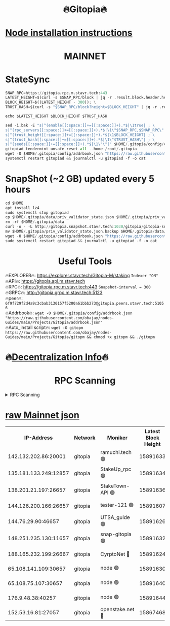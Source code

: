 <h1 align="center"> 🔥Gitopia🔥</h1>

[Node installation instructions](https://github.com/obajay/nodes-Guides/tree/main/Projects/Gitopia)
=

<h1 align="center"> MAINNET</h1>

# StateSync
```python
SNAP_RPC=https://gitopia.rpc.m.stavr.tech:443
LATEST_HEIGHT=$(curl -s $SNAP_RPC/block | jq -r .result.block.header.height); \
BLOCK_HEIGHT=$((LATEST_HEIGHT - 300)); \
TRUST_HASH=$(curl -s "$SNAP_RPC/block?height=$BLOCK_HEIGHT" | jq -r .result.block_id.hash)

echo $LATEST_HEIGHT $BLOCK_HEIGHT $TRUST_HASH

sed -i.bak -E "s|^(enable[[:space:]]+=[[:space:]]+).*$|\1true| ; \
s|^(rpc_servers[[:space:]]+=[[:space:]]+).*$|\1\"$SNAP_RPC,$SNAP_RPC\"| ; \
s|^(trust_height[[:space:]]+=[[:space:]]+).*$|\1$BLOCK_HEIGHT| ; \
s|^(trust_hash[[:space:]]+=[[:space:]]+).*$|\1\"$TRUST_HASH\"| ; \
s|^(seeds[[:space:]]+=[[:space:]]+).*$|\1\"\"|" $HOME/.gitopia/config/config.toml
gitopiad tendermint unsafe-reset-all --home /root/.gitopia
wget -O $HOME/.gitopia/config/addrbook.json "https://raw.githubusercontent.com/obajay/nodes-Guides/main/Projects/Gitopia/addrbook.json"
systemctl restart gitopiad && journalctl -u gitopiad -f -o cat
```
# SnapShot (~2 GB) updated every 5 hours
```python
cd $HOME
apt install lz4
sudo systemctl stop gitopiad
cp $HOME/.gitopia/data/priv_validator_state.json $HOME/.gitopia/priv_validator_state.json.backup
rm -rf $HOME/.gitopia/data
curl -o - -L http://gitopia.snapshot.stavr.tech:1030/gitopia/gitopia-snap.tar.lz4 | lz4 -c -d - | tar -x -C $HOME/.gitopia --strip-components 2
mv $HOME/.gitopia/priv_validator_state.json.backup $HOME/.gitopia/data/priv_validator_state.json
wget -O $HOME/.gitopia/config/addrbook.json "https://raw.githubusercontent.com/obajay/nodes-Guides/main/Projects/Gitopia/addrbook.json"
sudo systemctl restart gitopiad && journalctl -u gitopiad -f -o cat
```
 <h1 align="center"> Useful Tools</h1>

🔥EXPLORER🔥:      https://explorer.stavr.tech/Gitopia-M/staking  `Indexer "ON"` \
🔥API🔥: 			 		 https://gitopia.api.m.stavr.tech \
🔥RPC🔥:           https://gitopia.rpc.m.stavr.tech:443              `Snapshot-interval = 300` \
🔥GRPC🔥:          http://gitopia.grpc.m.stavr.tech:5123 \
🔥peer🔥:					 `6f9f729f2d4a9c3cbab3130157f5200a61bbb273@gitopia.peers.stavr.tech:51056` \
🔥Addrbook🔥:    ```wget -O $HOME/.gitopia/config/addrbook.json "https://raw.githubusercontent.com/obajay/nodes-Guides/main/Projects/Gitopia/addrbook.json"``` \
🔥Auto_install script🔥: ```wget -O gitopm https://raw.githubusercontent.com/obajay/nodes-Guides/main/Projects/Gitopia/gitopm && chmod +x gitopm && ./gitopm```

🔥[Decentralization Info](https://github.com/obajay/StateSync-snapshots/tree/main/Projects/Gitopia/Decentralization)🔥
=

<h1 align="center"> RPC Scanning</h1>

<details>
<summary>RPC Scanning</summary>

<h2 align="center"> We scan nodes in real time every 4 hours. And we provide the final result of RPC endpoints.
We cannot influence the operation of these nodes in any way. </h2>


```python
If Voting Power is higher than 0 --> then the Node is a validator of the network and may be subject to attack and be a potential threat to the chain.
```
```python
We marked such validators with a red symbol
```

</details>

[raw Mainnet json](https://rpc-check.gitopm.stavr.tech/gitopm/rpc-gitopm-result.json)
=

<table><tr><th>IP-Address</th><th>Network</th><th>Moniker</th><th>Latest Block Height</th><th>Earliest Block Height</th><th>Catching Up</th><th>Tx Index</th><th>Voting Power</th><th>Scan Time</th></tr><tr><td>142.132.202.86:20001</td><td>gitopia</td><td>ramuchi.tech 🟢</td><td>15891633</td><td>6548337</td><td>False</td><td>on</td><td>0</td><td>2024-03-25T10:03:54.951435020UTC</td></tr><tr><td>135.181.133.249:12857</td><td>gitopia</td><td>StakeUp_rpc 🟢</td><td>15891634</td><td>8010001</td><td>False</td><td>on</td><td>0</td><td>2024-03-25T10:03:55.253677056UTC</td></tr><tr><td>138.201.21.197:26657</td><td>gitopia</td><td>StakeTown-API 🟢</td><td>15891636</td><td>12733501</td><td>False</td><td>on</td><td>0</td><td>2024-03-25T10:03:59.627735482UTC</td></tr><tr><td>144.126.200.166:26657</td><td>gitopia</td><td>tester-121 🟢</td><td>15891607</td><td>12832814</td><td>False</td><td>off</td><td>0</td><td>2024-03-25T10:03:14.332211158UTC</td></tr><tr><td>144.76.29.90:46657</td><td>gitopia</td><td>UTSA_guide 🟢</td><td>15891626</td><td>13035301</td><td>False</td><td>on</td><td>0</td><td>2024-03-25T10:03:43.925603186UTC</td></tr><tr><td>148.251.235.130:11657</td><td>gitopia</td><td>snap-gitopia 🟢</td><td>15891632</td><td>14941501</td><td>False</td><td>on</td><td>0</td><td>2024-03-25T10:03:52.698496286UTC</td></tr><tr><td>188.165.232.199:26667</td><td>gitopia</td><td>CyrptoNet 🔴</td><td>15891624</td><td>15044042</td><td>False</td><td>off</td><td>18667</td><td>2024-03-25T10:03:39.603009587UTC</td></tr><tr><td>65.108.141.109:30657</td><td>gitopia</td><td>node 🟢</td><td>15891630</td><td>15095965</td><td>False</td><td>on</td><td>0</td><td>2024-03-25T10:03:50.383243179UTC</td></tr><tr><td>65.108.75.107:30657</td><td>gitopia</td><td>node 🟢</td><td>15891640</td><td>15146660</td><td>False</td><td>on</td><td>0</td><td>2024-03-25T10:04:04.005363676UTC</td></tr><tr><td>176.9.48.38:40257</td><td>gitopia</td><td>node 🟢</td><td>15891644</td><td>15437001</td><td>False</td><td>on</td><td>0</td><td>2024-03-25T10:04:10.441237678UTC</td></tr><tr><td>152.53.16.81:27057</td><td>gitopia</td><td>openstake.net 🔴</td><td>15867468</td><td>15603701</td><td>False</td><td>off</td><td>61705</td><td>2024-03-25T10:03:12.012638071UTC</td></tr></table>
